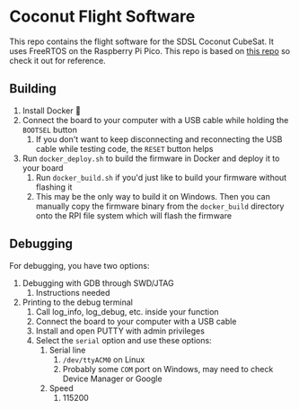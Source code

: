 # Coconut Flight Software

This repo contains the flight software for the SDSL Coconut CubeSat. It uses FreeRTOS on the Raspberry Pi Pico. This repo is based on [this repo](https://github.com/smittytone/RP2040-FreeRTOS) so check it out for reference.

## Building

1. Install Docker 🐋
2. Connect the board to your computer with a USB cable while holding the `BOOTSEL` button
   1. If you don't want to keep disconnecting and reconnecting the USB cable while testing code, the `RESET` button helps
3. Run `docker_deploy.sh` to build the firmware in Docker and deploy it to your board
   1. Run `docker_build.sh` if you'd just like to build your firmware without flashing it
   2. This may be the only way to build it on Windows. Then you can manually copy the firmware binary from the `docker_build` directory onto the RPI file system which will flash the firmware

## Debugging

For debugging, you have two options:
1. Debugging with GDB through SWD/JTAG
   1. Instructions needed
2. Printing to the debug terminal
   1. Call log_info, log_debug, etc. inside your function
   2. Connect the board to your computer with a USB cable
   3. Install and open PUTTY with admin privileges 
   4. Select the `serial` option and use these options:
      1. Serial line
         1. `/dev/ttyACM0` on Linux
         2. Probably some `COM` port on Windows, may need to check Device Manager or Google
      2. Speed
         1. 115200